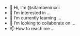 - 👋 Hi, I’m @sitambeniricci
- 👀 I’m interested in ...
- 🌱 I’m currently learning ...
- 💞️ I’m looking to collaborate on ...
- 📫 How to reach me ...

<!---
sitambeniricci/sitambeniricci is a ✨ special ✨ repository because its `README.md` (this file) appears on your GitHub profile.
You can click the Preview link to take a look at your changes.
--->
